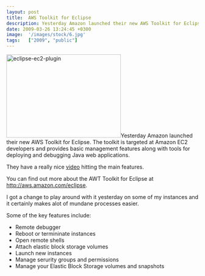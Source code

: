 ```yaml
---
layout: post
title:  AWS Toolkit for Eclipse
description: Yesterday Amazon launched their new AWS Toolkit for Eclipse. The toolkit is...
date: 2009-03-26 13:24:45 +0300
image:  '/images/stock/6.jpg'
tags:   ["2009", "public"]
---
```

<p><img class="size-full wp-image-605 alignleft" title="eclipse-ec2-plugin" src="http://res.cloudinary.com/blog-jeffdouglas-com/image/upload/v1400399635/eclipse-ec2-plugin_dwkmbr.png" alt="eclipse-ec2-plugin" width="300" height="218" />Yesterday Amazon launched their new AWS Toolkit for Eclipse. The toolkit is targeted at Amazon EC2 developers and provides basic management features along with tools for deploying and debugging Java web applications.</p>
<p>They have a really nice <a href="http://awsmedia.s3.amazonaws.com/videos/awsToolkit.html" target="_blank">video</a> hitting the main features.</p>
<p>You can find out more about the AWT Toolkit for Eclipse at <a href="http://aws.amazon.com/eclipse">http://aws.amazon.com/eclipse</a>.</p>
<p>I got a change to play around with it yesterday on some of my instances and it certainly makes alot of mundane processes easier.</p>
<p>Some of the key features include:</p>
<ul>
	<li>Remote debugger</li>
	<li>Reboot or termininate instances</li>
	<li>Open remote shells</li>
	<li>Attach elastic block storage volumes</li>
	<li>Launch new instances</li>
	<li>Manage serurity groups and permissions</li>
	<li>Manage your Elastic Block Storage volumes and snapshots</li>
</ul>
